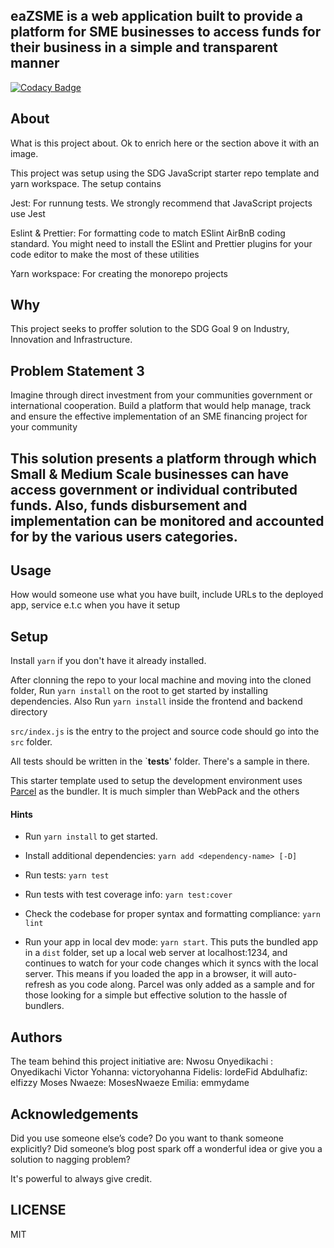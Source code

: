 ## eaZSME is a web application built to provide a platform for SME businesses to access funds for their business in a simple and transparent manner

[![Codacy Badge](https://api.codacy.com/project/badge/Grade/3144341ba4ce422497b8d67d12d9b9b8)](https://app.codacy.com/gh/BuildForSDG/Team-028?utm_source=github.com&utm_medium=referral&utm_content=BuildForSDG/Team-028&utm_campaign=Badge_Grade_Settings)

## About

What is this project about. Ok to enrich here or the section above it with an image. 

This project was setup using the SDG JavaScript starter repo template and yarn workspace. The setup contains

Jest: For runnung tests. We strongly recommend that JavaScript projects use Jest

Eslint & Prettier: For formatting code to match ESlint AirBnB coding standard. You might need to install the ESlint and Prettier plugins for your code editor to make the most of these utilities

Yarn workspace: For creating the monorepo projects

## Why

This project seeks to proffer solution to the SDG Goal 9 on Industry, Innovation and Infrastructure.
## Problem Statement 3

Imagine through direct investment from your communities government or international cooperation. Build a platform that would help manage, track and ensure the effective implementation of an SME financing project for your community

## This solution presents a platform through which Small & Medium Scale businesses can have access government or individual contributed funds. Also, funds disbursement and implementation can be monitored and accounted for by the various users categories.

## Usage
 How would someone use what you have built, include URLs to the deployed app, service e.t.c when you have it setup

## Setup

Install `yarn` if you don't have it already installed.

After clonning the repo to your local machine and moving into the cloned folder, Run `yarn install` on the root to get started by installing dependencies. Also Run `yarn install` inside the frontend and backend directory

`src/index.js` is the entry to the project and source code should go into the `src` folder.

All tests should be written in the `__tests__' folder. There's a sample in there.

This starter template used to setup the development environment uses [Parcel](https://parceljs.org/getting_started.html) as the bundler. It is much simpler than WebPack and the others

#### Hints

- Run `yarn install` to get started.

- Install additional dependencies: `yarn add <dependency-name> [-D]`

- Run tests: `yarn test`

- Run tests with test coverage info: `yarn test:cover`

- Check the codebase for proper syntax and formatting compliance: `yarn lint`

- Run your app in local dev mode: `yarn start`. This puts the bundled app in a `dist` folder, set up a local web server at localhost:1234, and continues to watch for your code changes which it syncs with the local server. This means if you loaded the app in a browser, it will auto-refresh as you code along. Parcel was only added as a sample and for those looking for a simple but effective solution to the hassle of bundlers. 

## Authors

The team behind this project initiative are:
Nwosu Onyedikachi : Onyedikachi
Victor Yohanna: victoryohanna
Fidelis: lordeFid 
Abdulhafiz: elfizzy
Moses Nwaeze: MosesNwaeze
Emilia: emmydame

## Acknowledgements

Did you use someone else’s code?
Do you want to thank someone explicitly?
Did someone’s blog post spark off a wonderful idea or give you a solution to nagging problem?

It's powerful to always give credit.

## LICENSE

MIT

